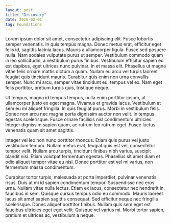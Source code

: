 ```yaml
---
layout: post
title: "Discovery"
date: 2025-02-01
tag: Foundations
---
```


Lorem ipsum dolor sit amet, consectetur adipiscing elit. Fusce lobortis semper venenatis. In quis tempus magna. Donec metus erat, efficitur eget felis id, sagittis lacinia lacus. Mauris a ullamcorper ligula. Fusce sed posuere nulla. Nam sodales vulputate purus ut semper. Vestibulum commodo quam in leo sollicitudin, a vestibulum purus finibus. Vestibulum efficitur sapien eu est dapibus, eget ultrices nunc pulvinar. In et massa elit. Phasellus ut magna vitae felis ornare mattis dictum a quam. Nullam eu arcu vel turpis laoreet feugiat quis tincidunt mauris. Curabitur quis enim non urna convallis semper. Nunc mi arcu, semper vitae tincidunt eu, tempus vel ex. Nam eget felis porttitor, pretium turpis quis, tristique neque.

Ut tempus, magna id tempus tempus, nulla enim porttitor ipsum, at ullamcorper justo ex eget magna. Vivamus et gravida lacus. Vestibulum at sem eu mi aliquet fringilla. In quis feugiat purus. Morbi in vestibulum felis. Donec non arcu nec magna porta dignissim auctor non velit. In tempus egestas scelerisque. Fusce ornare facilisis nisl condimentum ultricies. Integer dignissim sapien quam, ac rutrum leo rutrum eget. Fusce luctus venenatis quam sit amet sagittis.

Integer vel leo non nunc porttitor rhoncus. Etiam quis purus vel justo vestibulum tempor. Nullam metus erat, feugiat quis est vel, consectetur tempor velit. Nullam arcu turpis, tincidunt finibus nibh varius, suscipit blandit nisi. Etiam volutpat fermentum egestas. Phasellus sit amet diam et odio aliquet tempor vitae eu nisl. Donec porttitor est vel mi varius, non fermentum massa condimentum.

Curabitur tortor turpis, malesuada at porta imperdiet, pulvinar venenatis risus. Duis at mi id sapien condimentum tempor. Suspendisse nec eros urna. Nullam vitae nulla lectus. Etiam ex lacus, consectetur nec hendrerit in, faucibus in sem. Quisque cursus tempus odio eu commodo. Mauris laoreet lacus sit amet sapien sagittis consequat. Sed efficitur neque nec fringilla scelerisque. Donec aliquet porttitor finibus. Nullam quis sem eget est faucibus ultricies eget eget velit. Quisque vel varius mi. Morbi tortor sapien, pretium et ultrices ac, vestibulum a neque.
